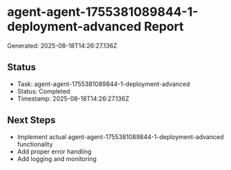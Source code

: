 # agent-agent-1755381089844-1-deployment-advanced Report

Generated: 2025-08-18T14:26:27.136Z

## Status
- Task: agent-agent-1755381089844-1-deployment-advanced
- Status: Completed
- Timestamp: 2025-08-18T14:26:27.136Z

## Next Steps
- Implement actual agent-agent-1755381089844-1-deployment-advanced functionality
- Add proper error handling
- Add logging and monitoring
